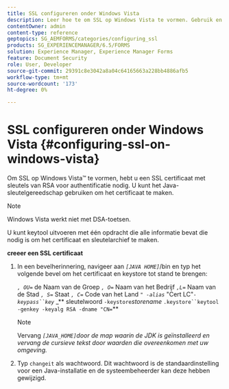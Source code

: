 ```yaml
---
title: SSL configureren onder Windows Vista
description: Leer hoe te om SSL op Windows Vista te vormen. Gebruik en voer het Java Keytool uit om het SSL-certificaat te genereren met RSA-sleutels voor de verificatie.
contentOwner: admin
content-type: reference
geptopics: SG_AEMFORMS/categories/configuring_ssl
products: SG_EXPERIENCEMANAGER/6.5/FORMS
solution: Experience Manager, Experience Manager Forms
feature: Document Security
role: User, Developer
source-git-commit: 29391c8e3042a8a04c64165663a228bb4886afb5
workflow-type: tm+mt
source-wordcount: '173'
ht-degree: 0%

---
```


# SSL configureren onder Windows Vista {#configuring-ssl-on-windows-vista}

Om SSL op Windows Vista™ te vormen, hebt u een SSL certificaat met sleutels van RSA voor authentificatie nodig. U kunt het Java-sleutelgereedschap gebruiken om het certificaat te maken.

>[!NOTE]
>
>Windows Vista werkt niet met DSA-toetsen.

U kunt keytool uitvoeren met één opdracht die alle informatie bevat die nodig is om het certificaat en sleutelarchief te maken.

**creeer een SSL certificaat**

1. In een bevelherinnering, navigeer aan *`[JAVA HOME]`*/bin en typ het volgende bevel om het certificaat en keystore tot stand te brengen:

   *`, OU=`* de Naam van de Groep *`, O=`* Naam van het Bedrijf *`,L=`* Naam van de Stad *`, S=`* Staat *`, C=`* Code van het Land *`" -alias`* &quot;Cert LC&quot;*`-keypass``key`* _** sleutelwoord `-keystore`*storename* `.keystore``keytool -genkey -keyalg RSA -dname "CN=`**

   >[!NOTE]
   >
   >Vervang *`[JAVA_HOME]`door de map waarin de JDK is geïnstalleerd en vervang de cursieve tekst door waarden die overeenkomen met uw omgeving.*

1. Typ `changeit` als wachtwoord. Dit wachtwoord is de standaardinstelling voor een Java-installatie en de systeembeheerder kan deze hebben gewijzigd.
